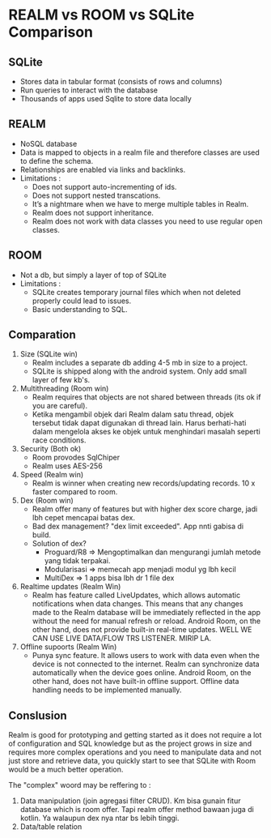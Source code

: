 
# REALM vs ROOM vs SQLite Comparison

## SQLite
- Stores data in tabular format (consists of rows and columns)
- Run queries to interact with the database
- Thousands of apps used Sqlite to store data locally

## REALM
- NoSQL database
- Data is mapped to objects in a realm file and therefore classes are used to define the schema.
- Relationships are enabled via links and backlinks.
- Limitations :
  - Does not support auto-incrementing of ids.
  - Does not support nested transcations.
  - It’s a nightmare when we have to merge multiple tables in Realm.
  - Realm does not support inheritance.
  - Realm does not work with data classes you need to use regular open classes.
 

## ROOM
- Not a db, but simply a layer of top of SQLite
- Limitations :
  - SQLite creates temporary journal files which when not deleted properly could lead to issues.
  - Basic understanding to SQL.  


## Comparation 
1. Size (SQLite win)
   - Realm includes a separate db adding 4-5 mb in size to a project.
   - SQLite is shipped along with the android system. Only add small layer of few kb's.
2. Multithreading (Room win)
   - Realm requires that objects are not shared between threads (its ok if you are careful).
   - Ketika mengambil objek dari Realm dalam satu thread, objek tersebut tidak dapat digunakan di thread lain. Harus berhati-hati dalam mengelola akses ke objek untuk menghindari masalah seperti race conditions.
3. Security (Both ok)
   - Room provodes SqlChiper
   - Realm uses AES-256
4. Speed (Realm win)
   - Realm is winner when creating new records/updating records. 10 x faster compared to room.
5. Dex (Room win)
    - Realm offer many of features but with higher dex score charge, jadi lbh cepet mencapai batas dex.
    - Bad dex management? "dex limit exceeded". App nnti gabisa di build.
    - Solution of dex?
      - Proguard/R8 => Mengoptimalkan dan mengurangi jumlah metode yang tidak terpakai.
      - Modularisasi => memecah app menjadi modul yg lbh kecil
      - MultiDex => 1 apps bisa lbh dr 1 file dex
6. Realtime updates (Realm Win)
   - Realm has feature called LiveUpdates,  which allows automatic notifications when data changes. This means that any changes made to the Realm database will be immediately reflected in the app without the need for manual refresh or reload. Android Room, on the other hand, does not provide built-in real-time updates. WELL WE CAN USE LIVE DATA/FLOW TRS LISTENER. MIRIP LA.
7. Offline supoorts (Realm Win)
   - Punya sync feature.  It allows users to work with data even when the device is not connected to the internet. Realm can synchronize data automatically when the device goes online. Android Room, on the other hand, does not have built-in offline support. Offline data handling needs to be implemented manually.
    
## Conslusion 
Realm is good for prototyping and getting started as it does not require a lot of configuration and SQL knowledge but as the project grows in size and requires more complex operations and you need to manipulate data and not just store and retrieve data, you quickly start to see that SQLite with Room would be a much better operation.

The "complex" woord may be reffering to : 
1. Data manipulation (join agregasi filter CRUD). Km bisa gunain fitur database which is room offer. Tapi realm offer method bawaan juga di kotlin. Ya walaupun dex nya ntar bs lebih tinggi. 
2. Data/table relation










